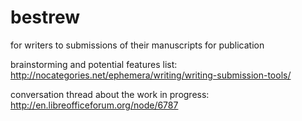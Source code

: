 bestrew
=======

for writers to submissions of their manuscripts for publication

brainstorming and potential features list: http://nocategories.net/ephemera/writing/writing-submission-tools/

conversation thread about the work in progress: http://en.libreofficeforum.org/node/6787
